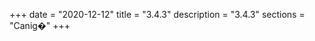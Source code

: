 +++
date        = "2020-12-12"
title       = "3.4.3"
description = "3.4.3"
sections    = "Canig�"
+++